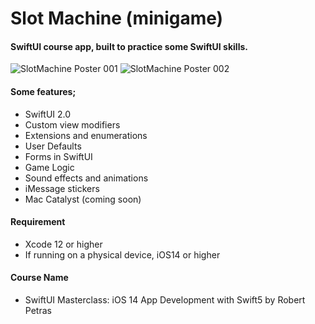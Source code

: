 # Slot Machine (minigame)

#### SwiftUI course app, built to practice some SwiftUI skills.

![SlotMachine Poster 001](https://user-images.githubusercontent.com/36846931/96347137-3d10e680-10a8-11eb-86c0-baed26d0cee1.png)
![SlotMachine Poster 002](https://user-images.githubusercontent.com/36846931/96347138-3edaaa00-10a8-11eb-86b7-7e1bdb65ae1f.png)

#### Some features;
- SwiftUI 2.0
- Custom view modifiers
- Extensions and enumerations
- User Defaults
- Forms in SwiftUI
- Game Logic
- Sound effects and animations
- iMessage stickers
- Mac Catalyst (coming soon)

#### Requirement
- Xcode 12 or higher
- If running on a physical device, iOS14 or higher

#### Course Name
- SwiftUI Masterclass: iOS 14 App Development with Swift5 by Robert Petras
